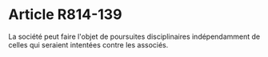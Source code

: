 # Article R814-139

La société peut faire l'objet de poursuites disciplinaires indépendamment de celles qui seraient intentées contre les associés.
